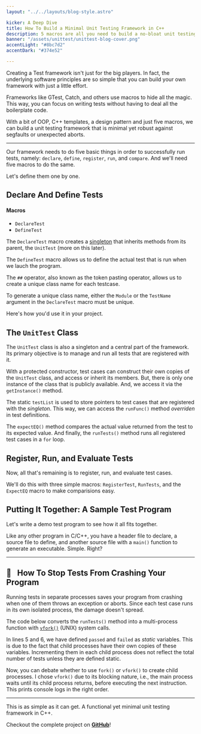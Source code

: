 ```yaml
---
layout: "../../layouts/blog-style.astro"

kicker: A Deep Dive
title: How To Build a Minimal Unit Testing Framework in C++
description: 5 macros are all you need to build a no-bloat unit testing framework that gets the job done. Read more to learn how you can isolate test cases and prevent your program from crashing.
banner: "/assets/unittest/unittest-blog-cover.png"
accentLight: "#8bc7d2"
accentDark: "#374e52"

---
```

Creating a Test framework isn't just for the big players.
In fact, the underlying software principles are so simple that you can 
build your own framework with just a little effort.

Frameworks like GTest, Catch, and others use macros to hide all the magic.
This way, you can focus on writing tests without having to deal all the 
boilerplate code.

With a bit of OOP, C++ templates, a design pattern and just five 
macros, we can build a unit testing framework that is minimal yet robust 
against segfaults or unexpected aborts.

<hr>

Our framework needs to do five basic things in order to successfully run
tests, namely: `declare`, `define`, `register`, `run`, and `compare`. And
we'll need five macros to do the same.

Let's define them one by one.

## Declare And Define Tests

#### Macros
* `DeclareTest`
* `DefineTest`

The `DeclareTest` macro creates a [singleton](https://refactoring.guru/design-patterns/singleton)
that inherits methods from its parent, the `UnitTest` (more on this later).

The `DefineTest` macro allows us to define the actual test that is run 
when we lauch the program.

<script src="https://gist.github.com/TheBarbellCoder/354b2f89063428bfd548a20ef049ca46.js"></script>

The `##` operator, also known as the token pasting operator, allows us 
to create a unique class name for each testcase.

To generate a unique class name, either the `Module` or the `TestName`
argument in the `DeclareTest` macro must be unique.

Here's how you'd use it in your project.

<script src="https://gist.github.com/TheBarbellCoder/8f1e665faea9ba9e07406aec695b4361.js"></script>

## The `UnitTest` Class

The `UnitTest` class is also a singleton and a central part of the 
framework. Its primary objective is to manage and run all tests that
are registered with it.

<script src="https://gist.github.com/TheBarbellCoder/f7bc37055330e7119b9f2fa0654f5f53.js"></script>

With a protected constructor, test cases can construct their own 
copies of the `UnitTest` class, and access or inherit its members. But,
there is only one instance of the class that is publicly available. And,
we access it via the `getInstance()` method.

The static `testList` is used to store pointers to test cases that are 
registered with the _singleton_. This way, we can access the `runFunc()`
method _overriden_ in test definitions.

The `expectEQ()` method compares the actual value returned from the test
to its expected value. And finally, the `runTests()` method runs all 
registered test cases in a `for` loop.

<script src="https://gist.github.com/TheBarbellCoder/ff2062a03676b608dcefdde1cab83fd8.js"></script>

## Register, Run, and Evaluate Tests

Now, all that's remaining is to register, run, and evaluate test cases.

We'll do this with three simple macros: `RegisterTest`, `RunTests`, and
the `ExpectEQ` macro to make comparisions easy.

<script src="https://gist.github.com/TheBarbellCoder/852110ce80f86c4839bea0aa35d02f81.js"></script>

## Putting It Together: A Sample Test Program

Let's write a demo test program to see how it all fits together.

Like any other program in C/C++, you have a header file to declare, a source
file to define, and another source file with a `main()` function to generate an 
executable. Simple. Right?

<script src="https://gist.github.com/TheBarbellCoder/27a84599efa11d660fcf4366b772d0c2.js"></script>

<hr>

## 🔖 &ensp;How To Stop Tests From Crashing Your Program

Running tests in separate processes saves your program from crashing when
one of them throws an exception or aborts. Since each test case runs in its
own isolated process, the damage doesn't spread.

The code below converts the `runTests()` method into a multi-process function
with [`vfork()`](https://man7.org/linux/man-pages/man2/vfork.2.html) (UNIX)
system calls.

<script src="https://gist.github.com/TheBarbellCoder/4cb6f48930c81bdf926c94fcd6b5bf60.js"></script>

In lines 5 and 6, we have defined `passed` and `failed` as _static_ variables.
This is due to the fact that child processes have their own copies of these
variables. Incrementing them in each child process does not reflect
the total number of tests unless they are defined static.

Now, you can debate whether to use `fork()` or `vfork()` to create child processes.
I chose `vfork()` due to its blocking nature, i.e., the main process waits until
its child process returns, before executing the next instruction. This prints console
logs in the right order.

<hr>

This is as simple as it can get. A functional yet minimal unit testing framework in C++.

Checkout the complete project on [**GitHub**](https://github.com/TheBarbellCoder/unittest)!
